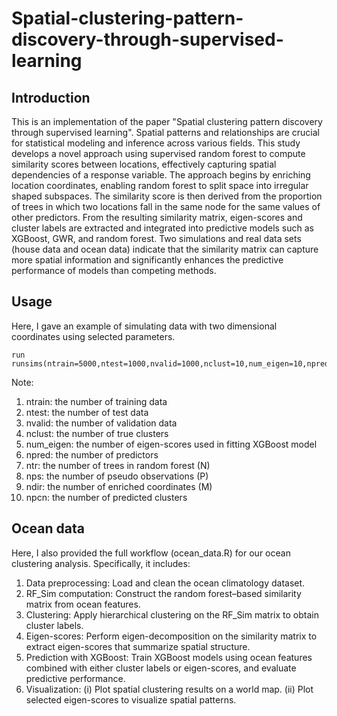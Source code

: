 # Spatial-clustering-pattern-discovery-through-supervised-learning
## Introduction
This is an implementation of the paper "Spatial clustering pattern discovery through supervised learning".
Spatial patterns and relationships are crucial for statistical modeling and inference across various fields. This study develops a novel approach using supervised random forest to compute similarity scores between locations, effectively capturing spatial dependencies of a response variable. The approach begins by enriching location coordinates, enabling random forest to split space into irregular shaped subspaces. The similarity score is then derived from the proportion of trees in which two locations fall in the same node for the same values of other predictors. From the resulting similarity matrix, eigen-scores and cluster labels are extracted and integrated into predictive models such as XGBoost, GWR, and random forest. Two simulations and real data sets (house data and ocean data) indicate that the similarity matrix can capture more spatial information and significantly enhances the predictive performance of models than competing methods.
## Usage
Here, I gave an example of simulating data with two dimensional coordinates using selected parameters.
```
run runsims(ntrain=5000,ntest=1000,nvalid=1000,nclust=10,num_eigen=10,npred=8,ntr=200,nps=50,ndir=18,npcn=10)
```
Note: 
  1. ntrain: the number of training data
  2. ntest: the number of test data
  3. nvalid: the number of validation data
  4. nclust: the number of true clusters
  5. num_eigen: the number of eigen-scores used in fitting XGBoost model
  6. npred: the number of predictors
  7. ntr: the number of trees in random forest (N)
  8. nps: the number of pseudo observations (P)
  9. ndir: the number of enriched coordinates (M)
  10. npcn: the number of predicted clusters
## Ocean data
Here, I also provided the full workflow (ocean_data.R) for our ocean clustering analysis. Specifically, it includes:
  1. Data preprocessing: Load and clean the ocean climatology dataset.
  2. RF_Sim computation: Construct the random forest–based similarity matrix from ocean features.
  3. Clustering: Apply hierarchical clustering on the RF_Sim matrix to obtain cluster labels.
  4. Eigen-scores: Perform eigen-decomposition on the similarity matrix to extract eigen-scores that summarize spatial structure.
  5. Prediction with XGBoost: Train XGBoost models using ocean features combined with either cluster labels or eigen-scores, and evaluate predictive  performance.
  6. Visualization:
     (i) Plot spatial clustering results on a world map.
     (ii) Plot selected eigen-scores to visualize spatial patterns.
